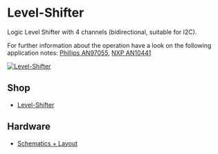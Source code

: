 # Level-Shifter
Logic Level Shifter with 4 channels (bidirectional, suitable for I2C).

For further information about the operation have a look on the following application notes: [Phillips AN97055](http://www.semiconductors.philips.com/acrobat/applicationnotes/an97055.pdf), [NXP AN10441](http://www.nxp.com/documents/application_note/AN10441.pdf)

[![Level-Shifter](https://raw.github.com/watterott/Level-Shifter/master/pcb/Level-Shifter_v10.jpg)](http://www.watterott.com/en/Level-Shifter)


## Shop
* [Level-Shifter](http://www.watterott.com/en/Level-Shifter)


## Hardware
* [Schematics + Layout](https://github.com/watterott/Level-Shifter/tree/master/pcb)
